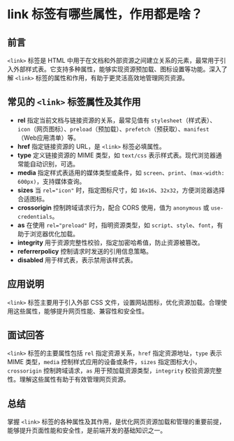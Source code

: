 # **link 标签有哪些属性，作用都是啥？**

## 前言

`<link>` 标签是 HTML 中用于在文档和外部资源之间建立关系的元素，最常用于引入外部样式表。它支持多种属性，能够实现资源预加载、图标设置等功能。深入了解 `<link>` 标签的属性和作用，有助于更灵活高效地管理网页资源。

## 常见的 `<link>` 标签属性及其作用

- **rel**
  指定当前文档与链接资源的关系，最常见值有 `stylesheet`（样式表）、`icon`（网页图标）、`preload`（预加载）、`prefetch`（预获取）、`manifest`（Web应用清单）等。
- **href**
  指定链接资源的 URL，是 `<link>` 标签必填属性。
- **type**
  定义链接资源的 MIME 类型，如 `text/css` 表示样式表。现代浏览器通常能自动识别，可选。
- **media**
  指定样式表适用的媒体类型或条件，如 `screen`、`print`、`(max-width: 600px)`，支持媒体查询。
- **sizes**
  当 `rel="icon"` 时，指定图标尺寸，如 `16x16`、`32x32`，方便浏览器选择合适图标。
- **crossorigin**
  控制跨域请求行为，配合 CORS 使用，值为 `anonymous` 或 `use-credentials`。
- **as**
  在使用 `rel="preload"` 时，指明资源类型，如 `script`、`style`、`font`，有助于浏览器优化加载。
- **integrity**
  用于资源完整性校验，指定加密哈希值，防止资源被篡改。
- **referrerpolicy**
  控制请求时发送的引用信息策略。
- **disabled**
  用于样式表，表示禁用该样式表。

## 应用说明

`<link>` 标签主要用于引入外部 CSS 文件，设置网站图标，优化资源加载。合理使用这些属性，能够提升网页性能、兼容性和安全性。

## 面试回答

`<link>` 标签的主要属性包括 `rel` 指定资源关系，`href` 指定资源地址，`type` 表示 MIME 类型，`media` 控制样式应用的设备或条件，`sizes` 指定图标大小，`crossorigin` 控制跨域请求，`as` 用于预加载资源类型，`integrity` 校验资源完整性。理解这些属性有助于有效管理网页资源。

## 总结

掌握 `<link>` 标签的各种属性及其作用，是优化网页资源加载和管理的重要前提，能够提升页面性能和安全性，是前端开发的基础知识之一。
